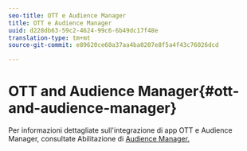 ```yaml
---
seo-title: OTT e Audience Manager
title: OTT e Audience Manager
uuid: d228db63-59c2-4624-99c6-6b49dc17f48e
translation-type: tm+mt
source-git-commit: e89620ce60a37aa4ba0207e8f5a4f43c76026dcd

---
```



# OTT and Audience Manager{#ott-and-audience-manager}

Per informazioni dettagliate sull'integrazione di app OTT e Audience Manager, consultate Abilitazione di [Audience Manager.](/help/intro-to-ava/am-enablement.md)
